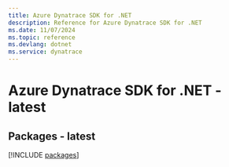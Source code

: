 ```yaml
---
title: Azure Dynatrace SDK for .NET
description: Reference for Azure Dynatrace SDK for .NET
ms.date: 11/07/2024
ms.topic: reference
ms.devlang: dotnet
ms.service: dynatrace
---
```

# Azure Dynatrace SDK for .NET - latest
## Packages - latest
[!INCLUDE [packages](dynatrace-index.md)]